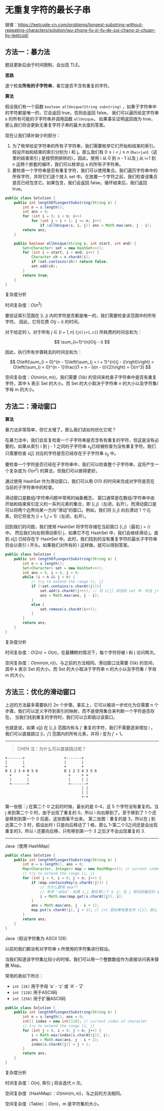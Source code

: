 # 无重复字符的最长子串

链接：https://leetcode-cn.com/problems/longest-substring-without-repeating-characters/solution/wu-zhong-fu-zi-fu-de-zui-chang-zi-chuan-by-leetcod/

## 方法一：暴力法

题目更新后由于时间限制，会出现 TLE。

**思路**

逐个检查**所有的子字符串**，看它是否不含有重复的字符。

**算法**

假设我们有一个函数 `boolean allUnique(String substring)` ，如果子字符串中的字符都是唯一的，它会返回 true，否则会返回 false。 我们可以遍历给定字符串 s 的所有可能的子字符串并调用函数 `allUnique`。 如果事实证明返回值为 true，那么我们将会更新无重复字符子串的最大长度的答案。

现在让我们填补缺少的部分：

1. 为了枚举给定字符串的所有子字符串，我们需要枚举它们开始和结束的索引。假设开始和结束的索引分别为 i 和 j。那么我们有 $0 \leq i \lt j \leq n$ (`0≤i<j≤n`)（这里的结束索引 j 是按惯例排除的）。因此，使用 i 从 0 到 n - 1 以及 j 从 i+1 到 n 这两个嵌套的循环，我们可以枚举出 s 的所有子字符串。
2. 要检查一个字符串是否有重复字符，我们可以使用集合。我们遍历字符串中的所有字符，并将它们逐个放入 set 中。在放置一个字符之前，我们检查该集合是否已经包含它。如果包含，我们会返回 false。循环结束后，我们返回 true。

```Java
public class Solution {
    public int lengthOfLongestSubstring(String s) {
        int n = s.length();
        int ans = 0;
        for (int i = 0; i < n; i++)
            for (int j = i + 1; j <= n; j++)
                if (allUnique(s, i, j)) ans = Math.max(ans, j - i);
        return ans;
    }

    public boolean allUnique(String s, int start, int end) {
        Set<Character> set = new HashSet<>();
        for (int i = start; i < end; i++) {
            Character ch = s.charAt(i);
            if (set.contains(ch)) return false;
            set.add(ch);
        }
        return true;
    }
}
```

复杂度分析

时间复杂度：$O(n^3)$ 

要验证索引范围在 [i, j) 内的字符是否都是唯一的，我们需要检查该范围中的所有字符。 因此，它将花费 $O(j - i)$ 的时间。

对于给定的 i，对于所有 $j \in [i+1, n]$ (`j∈[i+1,n]`) 所耗费的时间总和为：

$$
\sum_{i+1}^{n}O(j - i)
$$

因此，执行所有步骤耗去的时间总和为：

$$
O\left(\sum_{i = 0}^{n - 1}\left(\sum_{j = i + 1}^{n}(j - i)\right)\right) = O\left(\sum_{i = 0}^{n - 1}\frac{(1 + n - i)(n - i)}{2}\right) = O(n^3)
$$


空间复杂度：$O(min(n, m))$，我们需要 $O(k)$ 的空间来检查子字符串中是否有重复字符，其中 k 表示 Set 的大小。而 Set 的大小取决于字符串 n 的大小以及字符集/字母 m 的大小。



## 方法二：滑动窗口

**算法**

暴力法非常简单，但它太慢了。那么我们该如何优化它呢？

在暴力法中，我们会反复检查一个子字符串是否含有有重复的字符，但这是没有必要的。如果从索引 i 到 j - 1 之间的子字符串 $s_{ij}$​ 已经被检查为没有重复字符。我们只需要检查 $s[j]$ 对应的字符是否已经存在于子字符串 $s_{ij}$ 中。

要检查一个字符是否已经在子字符串中，我们可以检查整个子字符串，这将产生一个复杂度为 $O(n^2)$ 的算法，但我们可以做得更好。

通过使用 HashSet 作为滑动窗口，我们可以用 $O(1)$ 的时间来完成对字符是否在当前的子字符串中的检查。

滑动窗口是数组/字符串问题中常用的抽象概念。 窗口通常是在数组/字符串中由开始和结束索引定义的一系列元素的集合，即 $[i, j)$（左闭，右开）。而滑动窗口是可以将两个边界向某一方向“滑动”的窗口。例如，我们将 $[i, j)$ 向右滑动 1 个元素，则它将变为 $[i+1, j+1)$（左闭，右开）。

回到我们的问题，我们使用 HashSet 将字符存储在当前窗口 $[i, j)$（最初 $j = i$）中。 然后我们向右侧滑动索引 j，如果它不在 HashSet 中，我们会继续滑动 j。直到 $s[j]$ 已经存在于 HashSet 中。此时，我们找到的没有重复字符的最长子字符串将会以索引 i 开头。如果我们对所有的 i 这样做，就可以得到答案。

```Java
public class Solution {
    public int lengthOfLongestSubstring(String s) {
        int n = s.length();
        Set<Character> set = new HashSet<>();
        int ans = 0, i = 0, j = 0;
        while (i < n && j < n) {
            // try to extend the range [i, j]
            if (!set.contains(s.charAt(j))){
                set.add(s.charAt(j++)); // 将 s[j] 添加到 set 中，并且 j++
                ans = Math.max(ans, j - i);
            }
            else {
                set.remove(s.charAt(i++));
            }
        }
        return ans;
    }
}
```

复杂度分析

时间复杂度：$O(2n) = O(n)$，在最糟糕的情况下，每个字符将被 i 和 j 访问两次。

空间复杂度：$O(min(m, n))$，与之前的方法相同。滑动窗口法需要 $O(k)$ 的空间，其中 k 表示 Set 的大小。而 Set 的大小取决于字符串 n 的大小以及字符集 / 字母 m 的大小。



## 方法三：优化的滑动窗口

上述的方法最多需要执行 2n 个步骤。事实上，它可以被进一步优化为仅需要 n 个步骤。我们可以定义字符到索引的映射，而不是使用集合来判断一个字符是否存在。 当我们找到重复的字符时，我们可以立即跳过该窗口。

也就是说，如果 $s[j]$ 在 $[i, j)$ 范围内有与 $j'$ 重复的字符，我们不需要逐渐增加 i 。 我们可以直接跳过 $[i，j']$ 范围内的所有元素，并将 i 变为 $j' + 1$。


---------------------------

> CHEN 注：为什么可以直接跳过呢？


```
+-------+                  +-------+
|       |                  |       |
+       +                  +       +
0 1 2 3 4 0 5 6            0 1 2 3 4 3 5 6
  +       +                  +     + +
  |       |                  |     | |
  +-------+                  +-------+
                                   | |
                                   | |
                                   +-+
```

第一张图：j 在第二个 0 之前的时候，最长的是 0-4，这 5 个字符没有重复的。当 j 来到第二个 0 时，由于出现了重复的 0，所以 i 向右移到了。至于移到了 1 个还是移到到第一个 0 后面，这张图看不出来。
第二张图：重复的是 3，所以在 j 到达第二个 3 时，假设此时 i 只是向后移动了 1 格，那么 1-第二个3之间还是会出现重复的3，所以 i 还要向后移，只有移到第一个 3 之后才不会出现重复的 3.

---------------------------

Java（使用 HashMap）

```Java
public class Solution {
    public int lengthOfLongestSubstring(String s) {
        int n = s.length(), ans = 0;
        Map<Character, Integer> map = new HashMap<>(); // current index of character
        // try to extend the range [i, j]
        for (int j = 0, i = 0; j < n; j++) {
            if (map.containsKey(s.charAt(j))) {
                // 为什么要用 max?? 
                // 考虑 "abba"，如果 i,j 都在第二个 b 上，当 j 移动到最后的 a 上，此时有重复的 a，如果不用 max 的话, i 会往回跳，指向第一个 b, 但 bba 是有重复的，所以加 max 是为了防止往回跳。
                i = Math.max(map.get(s.charAt(j)), i);
            }
            ans = Math.max(ans, j - i + 1);
            map.put(s.charAt(j), j + 1); // j+1 是如果有重复的 s[j]，那么 i 应该要移动到的位置。
        }
        return ans;
    }
}
```

Java（假设字符集为 ASCII 128）

以前的我们都没有对字符串 s 所使用的字符集进行假设。

当我们知道该字符集比较小的时侯，我们可以用一个整数数组作为直接访问表来替换 Map。

常用的表如下所示：

- `int [26]` 用于字母 ‘a’ - ‘z’ 或 ‘A’ - ‘Z’
- `int [128]` 用于ASCII码
- `int [256]` 用于扩展ASCII码

```Java
public class Solution {
    public int lengthOfLongestSubstring(String s) {
        int n = s.length(), ans = 0;
        int[] index = new int[128]; // current index of character
        // try to extend the range [i, j]
        for (int j = 0, i = 0; j < n; j++) {
            i = Math.max(index[s.charAt(j)], i);
            ans = Math.max(ans, j - i + 1);
            index[s.charAt(j)] = j + 1;
        }
        return ans;
    }
}
```

复杂度分析

时间复杂度：$O(n)$, 索引 j 将会迭代 n 次。

空间复杂度（HashMap）：$O(min(m, n))$，与之前的方法相同。

空间复杂度（Table）：$O(m)$，m 是字符集的大小。